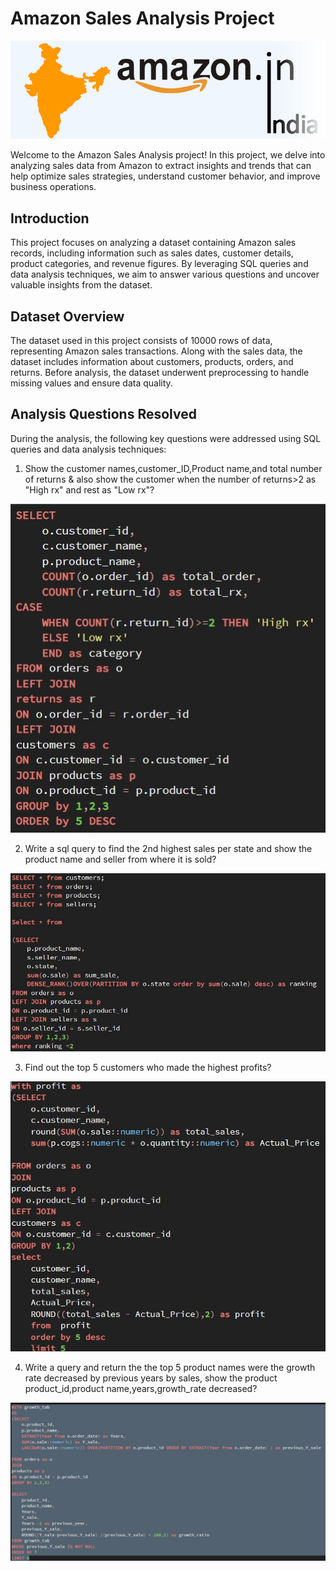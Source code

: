 # Amazon Sales Analysis Project
![Banner Image](https://github.com/Deepakbalachandran/Amazon-Sales-Analysis/blob/main/amazon_india_wide_image-3.jpg)
 
Welcome to the Amazon Sales Analysis project! In this project, we delve into analyzing sales
data from Amazon to extract insights and trends that can help optimize sales strategies,
understand customer behavior, and improve business operations.
## Introduction
This project focuses on analyzing a dataset containing Amazon sales records, including
information such as sales dates, customer details, product categories, and revenue figures. By
leveraging SQL queries and data analysis techniques, we aim to answer various questions and
uncover valuable insights from the dataset.
## Dataset Overview
The dataset used in this project consists of 10000 rows of data, representing Amazon
sales transactions. Along with the sales data, the dataset includes information about customers,
products, orders, and returns. Before analysis, the dataset underwent preprocessing to handle
missing values and ensure data quality.
## Analysis Questions Resolved
During the analysis, the following key questions were addressed using SQL queries and data
analysis techniques:

1. Show the customer names,customer_ID,Product name,and total number of returns & also show the customer when the number of returns>2 as "High rx" and rest as "Low rx"?
   
![Returning customer query](https://github.com/Deepakbalachandran/Amazon-Sales-Analysis/blob/main/Q1.jpg)

2. Write a sql query to find the 2nd highest sales per state and show the product name and seller from where it is sold?

![Returning customer query](https://github.com/Deepakbalachandran/Amazon-Sales-Analysis/blob/main/Q5.jpg)

3. Find out the top 5 customers who made the highest profits?

![Returning customer query](https://github.com/Deepakbalachandran/Amazon-Sales-Analysis/blob/main/Q3.jpg)

4. Write a query and return the the top 5 product names were the growth rate decreased by previous years by sales, show the product product_id,product name,years,growth_rate decreased?

![Returning customer query](https://github.com/Deepakbalachandran/Amazon-Sales-Analysis/blob/main/Q4.jpg)
